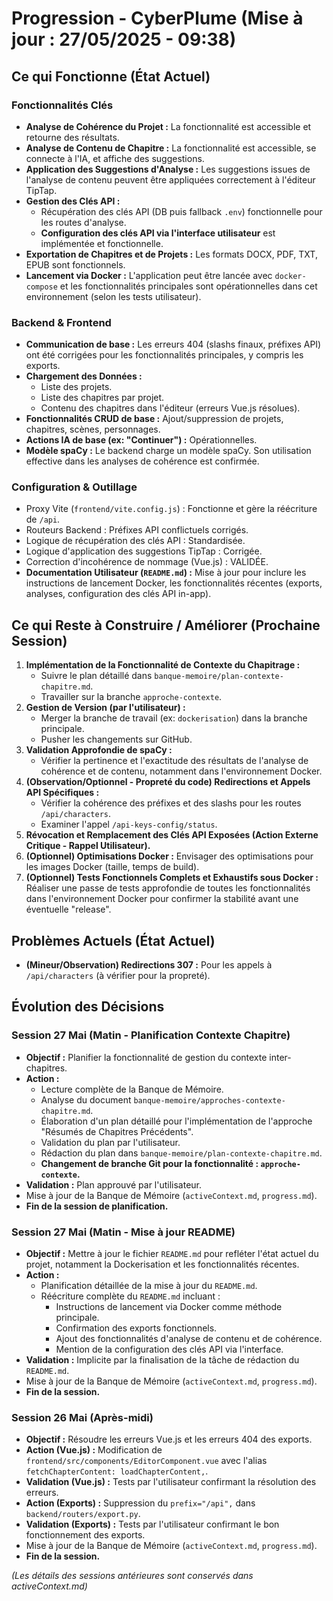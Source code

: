 # Progression - CyberPlume (Mise à jour : 27/05/2025 - 09:38)

## Ce qui Fonctionne (État Actuel)

### Fonctionnalités Clés
*   **Analyse de Cohérence du Projet :** La fonctionnalité est accessible et retourne des résultats.
*   **Analyse de Contenu de Chapitre :** La fonctionnalité est accessible, se connecte à l'IA, et affiche des suggestions.
*   **Application des Suggestions d'Analyse :** Les suggestions issues de l'analyse de contenu peuvent être appliquées correctement à l'éditeur TipTap.
*   **Gestion des Clés API :**
    *   Récupération des clés API (DB puis fallback `.env`) fonctionnelle pour les routes d'analyse.
    *   **Configuration des clés API via l'interface utilisateur** est implémentée et fonctionnelle.
*   **Exportation de Chapitres et de Projets :** Les formats DOCX, PDF, TXT, EPUB sont fonctionnels.
*   **Lancement via Docker :** L'application peut être lancée avec `docker-compose` et les fonctionnalités principales sont opérationnelles dans cet environnement (selon les tests utilisateur).

### Backend & Frontend
*   **Communication de base :** Les erreurs 404 (slashs finaux, préfixes API) ont été corrigées pour les fonctionnalités principales, y compris les exports.
*   **Chargement des Données :**
    *   Liste des projets.
    *   Liste des chapitres par projet.
    *   Contenu des chapitres dans l'éditeur (erreurs Vue.js résolues).
*   **Fonctionnalités CRUD de base :** Ajout/suppression de projets, chapitres, scènes, personnages.
*   **Actions IA de base (ex: "Continuer") :** Opérationnelles.
*   **Modèle spaCy :** Le backend charge un modèle spaCy. Son utilisation effective dans les analyses de cohérence est confirmée.

### Configuration & Outillage
*   Proxy Vite (`frontend/vite.config.js`) : Fonctionne et gère la réécriture de `/api`.
*   Routeurs Backend : Préfixes API conflictuels corrigés.
*   Logique de récupération des clés API : Standardisée.
*   Logique d'application des suggestions TipTap : Corrigée.
*   Correction d'incohérence de nommage (Vue.js) : VALIDÉE.
*   **Documentation Utilisateur (`README.md`) :** Mise à jour pour inclure les instructions de lancement Docker, les fonctionnalités récentes (exports, analyses, configuration des clés API in-app).

## Ce qui Reste à Construire / Améliorer (Prochaine Session)

1.  **Implémentation de la Fonctionnalité de Contexte du Chapitrage :**
    *   Suivre le plan détaillé dans `banque-memoire/plan-contexte-chapitre.md`.
    *   Travailler sur la branche `approche-contexte`.
2.  **Gestion de Version (par l'utilisateur) :**
    *   Merger la branche de travail (ex: `dockerisation`) dans la branche principale.
    *   Pusher les changements sur GitHub.
3.  **Validation Approfondie de spaCy :**
    *   Vérifier la pertinence et l'exactitude des résultats de l'analyse de cohérence et de contenu, notamment dans l'environnement Docker.
4.  **(Observation/Optionnel - Propreté du code) Redirections et Appels API Spécifiques :**
    *   Vérifier la cohérence des préfixes et des slashs pour les routes `/api/characters`.
    *   Examiner l'appel `/api-keys-config/status`.
5.  **Révocation et Remplacement des Clés API Exposées (Action Externe Critique - Rappel Utilisateur).**
6.  **(Optionnel) Optimisations Docker :** Envisager des optimisations pour les images Docker (taille, temps de build).
7.  **(Optionnel) Tests Fonctionnels Complets et Exhaustifs sous Docker :** Réaliser une passe de tests approfondie de toutes les fonctionnalités dans l'environnement Docker pour confirmer la stabilité avant une éventuelle "release".

## Problèmes Actuels (État Actuel)

*   **(Mineur/Observation) Redirections 307 :** Pour les appels à `/api/characters` (à vérifier pour la propreté).

## Évolution des Décisions

### Session 27 Mai (Matin - Planification Contexte Chapitre)
*   **Objectif :** Planifier la fonctionnalité de gestion du contexte inter-chapitres.
*   **Action :**
    *   Lecture complète de la Banque de Mémoire.
    *   Analyse du document `banque-memoire/approches-contexte-chapitre.md`.
    *   Élaboration d'un plan détaillé pour l'implémentation de l'approche "Résumés de Chapitres Précédents".
    *   Validation du plan par l'utilisateur.
    *   Rédaction du plan dans `banque-memoire/plan-contexte-chapitre.md`.
    *   **Changement de branche Git pour la fonctionnalité : `approche-contexte`.**
*   **Validation :** Plan approuvé par l'utilisateur.
*   Mise à jour de la Banque de Mémoire (`activeContext.md`, `progress.md`).
*   **Fin de la session de planification.**

### Session 27 Mai (Matin - Mise à jour README)
*   **Objectif :** Mettre à jour le fichier `README.md` pour refléter l'état actuel du projet, notamment la Dockerisation et les fonctionnalités récentes.
*   **Action :**
    *   Planification détaillée de la mise à jour du `README.md`.
    *   Réécriture complète du `README.md` incluant :
        *   Instructions de lancement via Docker comme méthode principale.
        *   Confirmation des exports fonctionnels.
        *   Ajout des fonctionnalités d'analyse de contenu et de cohérence.
        *   Mention de la configuration des clés API via l'interface.
*   **Validation :** Implicite par la finalisation de la tâche de rédaction du `README.md`.
*   Mise à jour de la Banque de Mémoire (`activeContext.md`, `progress.md`).
*   **Fin de la session.**

### Session 26 Mai (Après-midi)
*   **Objectif :** Résoudre les erreurs Vue.js et les erreurs 404 des exports.
*   **Action (Vue.js) :** Modification de `frontend/src/components/EditorComponent.vue` avec l'alias `fetchChapterContent: loadChapterContent,`.
*   **Validation (Vue.js) :** Tests par l'utilisateur confirmant la résolution des erreurs.
*   **Action (Exports) :** Suppression du `prefix="/api",` dans `backend/routers/export.py`.
*   **Validation (Exports) :** Tests par l'utilisateur confirmant le bon fonctionnement des exports.
*   Mise à jour de la Banque de Mémoire (`activeContext.md`, `progress.md`).
*   **Fin de la session.**

*(Les détails des sessions antérieures sont conservés dans activeContext.md)*